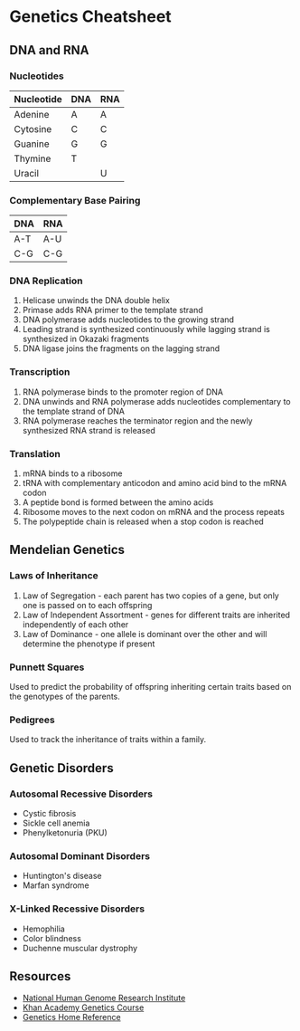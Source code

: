 # Genetics Cheatsheet

## DNA and RNA

### Nucleotides

| Nucleotide | DNA | RNA |
| --- | --- | --- |
| Adenine | A | A |
| Cytosine | C | C |
| Guanine | G | G |
| Thymine | T | |
| Uracil | | U |

### Complementary Base Pairing

| DNA | RNA |
| --- | --- |
| A-T | A-U |
| C-G | C-G |

### DNA Replication

1. Helicase unwinds the DNA double helix
2. Primase adds RNA primer to the template strand
3. DNA polymerase adds nucleotides to the growing strand
4. Leading strand is synthesized continuously while lagging strand is synthesized in Okazaki fragments
5. DNA ligase joins the fragments on the lagging strand

### Transcription

1. RNA polymerase binds to the promoter region of DNA
2. DNA unwinds and RNA polymerase adds nucleotides complementary to the template strand of DNA
3. RNA polymerase reaches the terminator region and the newly synthesized RNA strand is released

### Translation

1. mRNA binds to a ribosome
2. tRNA with complementary anticodon and amino acid bind to the mRNA codon
3. A peptide bond is formed between the amino acids
4. Ribosome moves to the next codon on mRNA and the process repeats
5. The polypeptide chain is released when a stop codon is reached

## Mendelian Genetics

### Laws of Inheritance

1. Law of Segregation - each parent has two copies of a gene, but only one is passed on to each offspring
2. Law of Independent Assortment - genes for different traits are inherited independently of each other
3. Law of Dominance - one allele is dominant over the other and will determine the phenotype if present

### Punnett Squares

Used to predict the probability of offspring inheriting certain traits based on the genotypes of the parents.

### Pedigrees

Used to track the inheritance of traits within a family.

## Genetic Disorders

### Autosomal Recessive Disorders

- Cystic fibrosis
- Sickle cell anemia
- Phenylketonuria (PKU)

### Autosomal Dominant Disorders

- Huntington's disease
- Marfan syndrome

### X-Linked Recessive Disorders

- Hemophilia
- Color blindness
- Duchenne muscular dystrophy

## Resources

- [National Human Genome Research Institute](https://www.genome.gov/)
- [Khan Academy Genetics Course](https://www.khanacademy.org/science/high-school-biology/hs-classical-genetics)
- [Genetics Home Reference](https://ghr.nlm.nih.gov/)
